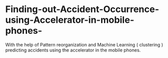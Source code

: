 # Finding-out-Accident-Occurrence-using-Accelerator-in-mobile-phones-
With the help of Pattern reorganization and Machine Learning ( clustering ) predicting accidents using the accelerator in the mobile phones. 
